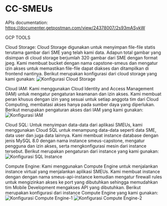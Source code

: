 # CC-SMEUs

APIs documentation: https://documenter.getpostman.com/view/24378007/2s93mASykW


GCP TOOLS

Cloud Storage:
Cloud Storage digunakan untuk menyimpan file-file statis terutama gambar dari SME yang telah kami data. Adapun total gambar yang disimpan di cloud storage berjumlah 320 gambar dari SME dengan format jpeg. Kami membuat bucket dengan nama capstone-smeus dan mengatur izin akses untuk memastikan file-file dapat diakses dan ditampilkan di frontend nantinya. Berikut merupakan konfigurasi dari cloud storage yang kami gunakan:
![Konfigurasi Cloud Storage](https://github.com/Skycyon/CC-SMEUs/assets/102421135/c78b1f07-8423-4a23-90fd-462c334e3ffe)

Cloud IAM:
Kami menggunakan Cloud Identity and Access Management (IAM) untuk mengatur pengaturan keamanan dan izin akses. Kami membuat peran khusus dengan izin yang sesuai untuk setiap anggota tim dari Cloud Computing, membatasi akses hanya pada sumber daya yang diperlukan. Berikut merupakan pengaturan akses dari IAM yang kami gunakan:
![Konfigurasi IAM](https://github.com/Skycyon/CC-SMEUs/assets/102421135/3d1ddbe3-fc30-4e10-8d60-871e2b4ad5c2)

Cloud SQL:
Untuk menyimpan data-data dari aplikasi SMEUs, kami menggunakan Cloud SQL untuk menampung data-data seperti data SME, data user dan juga data lainnya. Kami membuat instance database dengan jenis MySQL 8.0 dengan nama instance smeus-capstone, mengatur pengguna dan izin akses, serta mengkonfigurasi mesin dari instance tersebut. Berikut merupakan pengaturan dari instance yang kami gunakan:
![Konfigurasi SQL Instance](https://github.com/Skycyon/CC-SMEUs/assets/102421135/639ba082-e40f-4273-b010-08e6709b5f60)

Compute Engine:
Kami menggunakan Compute Engine untuk menjalankan instance virtual yang menjalankan aplikasi SMEUs. Kami membuat instance dengan dengan nama smeus-api-instance kemudian mengatur firewall rules untuk mengizinkan akses ke port yang dibutuhkan sehingga memudahkan tim Mobile Development mengakses API yang dibutuhkan. Berikut merupakan konfigurasi dari instance Compute Engine yang kami gunakan:
![Konfigurasi Compute Engine-1](https://github.com/Skycyon/CC-SMEUs/assets/102421135/6277ef34-98ff-4d7a-bf04-578c1166242c)
![Konfigurasi Compute Engine-2](https://github.com/Skycyon/CC-SMEUs/assets/102421135/733e99ab-d187-4e91-99fc-e013227a7526)




